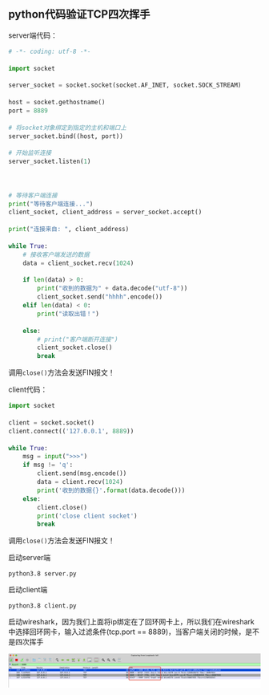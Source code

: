 ## python代码验证TCP四次挥手



server端代码：

```python
# -*- coding: utf-8 -*-

import socket

server_socket = socket.socket(socket.AF_INET, socket.SOCK_STREAM)

host = socket.gethostname()
port = 8889

# 将socket对象绑定到指定的主机和端口上
server_socket.bind((host, port))

# 开始监听连接
server_socket.listen(1)



# 等待客户端连接
print("等待客户端连接...")
client_socket, client_address = server_socket.accept()

print("连接来自: ", client_address)

while True:
    # 接收客户端发送的数据
    data = client_socket.recv(1024)

    if len(data) > 0:
        print("收到的数据为" + data.decode("utf-8"))
        client_socket.send("hhhh".encode())
    elif len(data) < 0:
        print("读取出错！")

    else:
        # print("客户端断开连接")
        client_socket.close()
        break


```

调用`close()`方法会发送FIN报文！



client代码：

```python
import socket

client = socket.socket()
client.connect(('127.0.0.1', 8889))

while True:
    msg = input(">>>")
    if msg != 'q':
        client.send(msg.encode())
        data = client.recv(1024)
        print('收到的数据{}'.format(data.decode()))
    else:
        client.close()
        print('close client socket')
        break
```

调用`close()`方法会发送FIN报文！



启动server端

```shell
python3.8 server.py
```



启动client端

```shell
python3.8 client.py
```



启动wireshark，因为我们上面将ip绑定在了回环网卡上，所以我们在wireshark中选择回环网卡，输入过滤条件(tcp.port == 8889)，当客户端关闭的时候，是不是四次挥手

![avatar](../images/WechatIMG772.png)